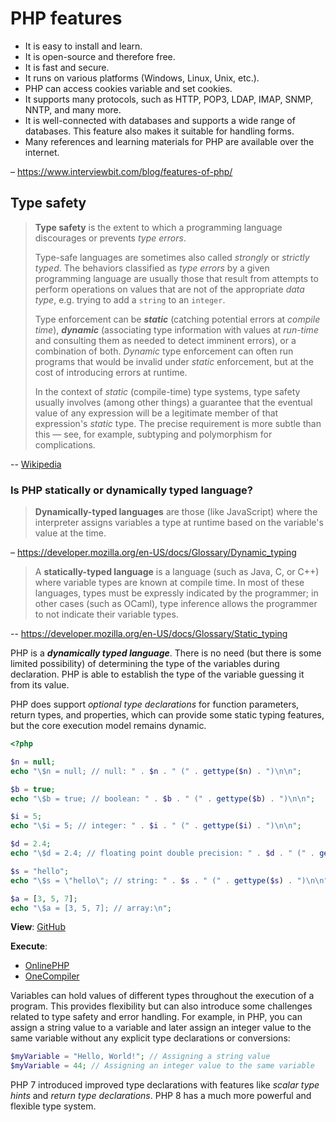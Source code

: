# PHP features

* It is easy to install and learn.
* It is open-source and therefore free.
* It is fast and secure.
* It runs on various platforms (Windows, Linux, Unix, etc.).
* PHP can access cookies variable and set cookies.
* It supports many protocols, such as HTTP, POP3, LDAP, IMAP, SNMP, NNTP, and many more.
* It is well-connected with databases and supports a wide range of databases. This feature also makes it suitable for handling forms.
* Many references and learning materials for PHP are available over the internet.

– https://www.interviewbit.com/blog/features-of-php/

## Type safety

> **Type safety** is the extent to which a programming language discourages or prevents *type errors*.
>
> Type-safe languages are sometimes also called *strongly* or *strictly typed*. The behaviors classified as *type errors* by a given programming language are usually those that result from attempts to perform operations on values that are not of the appropriate *data type*, e.g. trying to add a `string` to an `integer`.
>
> Type enforcement can be ***static*** (catching potential errors at *compile time*), ***dynamic*** (associating type information with values at *run-time* and consulting them as needed to detect imminent errors), or a combination of both. *Dynamic* type enforcement can often run programs that would be invalid under *static* enforcement, but at the cost of introducing errors at runtime.
>
> In the context of *static* (compile-time) type systems, type safety usually involves (among other things) a guarantee that the eventual value of any expression will be a legitimate member of that expression's *static* type. The precise requirement is more subtle than this — see, for example, subtyping and polymorphism for complications.

-- [Wikipedia](https://en.wikipedia.org/wiki/Type_safety)

### Is PHP statically or dynamically typed language?

> **Dynamically-typed languages** are those (like JavaScript) where the interpreter assigns variables a type at runtime based on the variable's value at the time.

– https://developer.mozilla.org/en-US/docs/Glossary/Dynamic_typing

> A **statically-typed language** is a language (such as Java, C, or C++) where variable types are known at compile time. In most of these languages, types must be expressly indicated by the programmer; in other cases (such as OCaml), type inference allows the programmer to not indicate their variable types.

-- https://developer.mozilla.org/en-US/docs/Glossary/Static_typing

PHP is a ***dynamically typed language***. There is no need (but there is some limited possibility) of determining the type of the variables during declaration. PHP is able to establish the type of the variable guessing it from its value.

PHP does support *optional type declarations* for function parameters, return types, and properties, which can provide some static typing features, but the core execution model remains dynamic.

```php
<?php

$n = null;
echo "\$n = null; // null: " . $n . " (" . gettype($n) . ")\n\n";

$b = true;
echo "\$b = true; // boolean: " . $b . " (" . gettype($b) . ")\n\n";

$i = 5;
echo "\$i = 5; // integer: " . $i . " (" . gettype($i) . ")\n\n";

$d = 2.4;
echo "\$d = 2.4; // floating point double precision: " . $d . " (" . gettype($d) . ")\n\n";

$s = "hello";
echo "\$s = \"hello\"; // string: " . $s . " (" . gettype($s) . ")\n\n";

$a = [3, 5, 7];
echo "\$a = [3, 5, 7]; // array:\n";

```

**View**:
[GitHub](https://github.com/katheroine/languagium/blob/main/php/types/types.php)

**Execute**:
* [OnlinePHP](https://onlinephp.io/c/a2017)
* [OneCompiler](https://onecompiler.com/php/4433mryxx)

Variables can hold values of different types throughout the execution of a program. This provides flexibility but can also introduce some challenges related to type safety and error handling.
For example, in PHP, you can assign a string value to a variable and later assign an integer value to the same variable without any explicit type declarations or conversions:

```php
$myVariable = "Hello, World!"; // Assigning a string value
$myVariable = 44; // Assigning an integer value to the same variable
```

PHP 7 introduced improved type declarations with features like *scalar type hints* and *return type declarations*. PHP 8 has a much more powerful and flexible type system.

